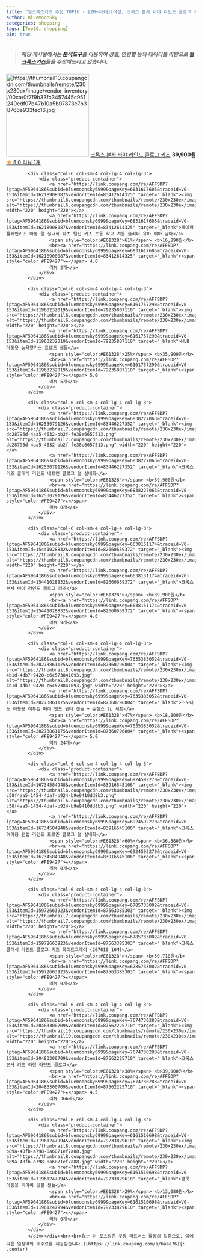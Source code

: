 ```yaml
---
title: "털크록스키즈 추천 TOP10 - [20~40대][여성] 크록스 본사 바야 라인드 클로그 키즈"
author: BlueMoonSky
categories: shopping
tags: [Top10, shopping]
pin: true
---
```


> ##### 해당 게시물에서는 [**분석도구**](https://itemscout.io/)를 이용하여 **성별**, **연령별** 등의 데이터를 바탕으로 [**털크록스키즈**](https://link.coupang.com/a/baae76)들을 추천해드리고 있습니다.
<div class="container"><div class="row">
            <div class="col-6 col-sm-4 col-lg-4 col-lg-3">
                <div class="product-container">
                    <a href="https://link.coupang.com/re/AFFSDP?lptag=AF5964186&subid=bluemoonsky6999&pageKey=6638151174&traceid=V0-153&itemId=15441028849&vendorItemId=82660659462" target="_blank"><img src="https://thumbnail10.coupangcdn.com/thumbnails/remote/230x230ex/image/vendor_inventory/00ca/0f7f9b33fc3457445c951240edf07b47b10a5b07873e7b38766e933fec16.jpg" alt="https://thumbnail10.coupangcdn.com/thumbnails/remote/230x230ex/image/vendor_inventory/00ca/0f7f9b33fc3457445c951240edf07b47b10a5b07873e7b38766e933fec16.jpg" width="220" height="220"></a>
                    <a href="https://link.coupang.com/re/AFFSDP?lptag=AF5964186&subid=bluemoonsky6999&pageKey=6638151174&traceid=V0-153&itemId=15441028849&vendorItemId=82660659462" target="_blank">크록스 본사 바야 라인드 클로그 키즈</a>
                    <span style="color:#E61328"></span> <b>39,900원</b>
                    <br><a href="https://link.coupang.com/re/AFFSDP?lptag=AF5964186&subid=bluemoonsky6999&pageKey=6638151174&traceid=V0-153&itemId=15441028849&vendorItemId=82660659462" target="_blank"><span style="color:#FE9427">★</span> 5.0
                    리뷰 1개</a>
                </div>
            </div>
            
            <div class="col-6 col-sm-4 col-lg-4 col-lg-3">
                <div class="product-container">
                    <a href="https://link.coupang.com/re/AFFSDP?lptag=AF5964186&subid=bluemoonsky6999&pageKey=6831617605&traceid=V0-153&itemId=16218908087&vendorItemId=83412614325" target="_blank"><img src="https://thumbnail6.coupangcdn.com/thumbnails/remote/230x230ex/image/vendor_inventory/6612/bced0bc76ea9c9bc5e1bfd521df7220c8dc18610b529dec194540e7e214d.jpg" alt="https://thumbnail6.coupangcdn.com/thumbnails/remote/230x230ex/image/vendor_inventory/6612/bced0bc76ea9c9bc5e1bfd521df7220c8dc18610b529dec194540e7e214d.jpg" width="220" height="220"></a>
                    <a href="https://link.coupang.com/re/AFFSDP?lptag=AF5964186&subid=bluemoonsky6999&pageKey=6831617605&traceid=V0-153&itemId=16218908087&vendorItemId=83412614325" target="_blank">페이퍼플레인키즈 아동 털 실내화 파츠 털신 키즈 초등 학교 겨울 슬리퍼 유아 여아 남아</a>
                    <span style="color:#E61328">61%</span> <b>16,890원</b>
                    <br><a href="https://link.coupang.com/re/AFFSDP?lptag=AF5964186&subid=bluemoonsky6999&pageKey=6831617605&traceid=V0-153&itemId=16218908087&vendorItemId=83412614325" target="_blank"><span style="color:#FE9427">★</span> 4.0
                    리뷰 2개</a>
                </div>
            </div>
            
            <div class="col-6 col-sm-4 col-lg-4 col-lg-3">
                <div class="product-container">
                    <a href="https://link.coupang.com/re/AFFSDP?lptag=AF5964186&subid=bluemoonsky6999&pageKey=6161757290&traceid=V0-153&itemId=11963232019&vendorItemId=79235807110" target="_blank"><img src="https://thumbnail6.coupangcdn.com/thumbnails/remote/230x230ex/image/rs_quotation_api/eszmpnob/67bf9a072b4e4e80acfc2e81cb4a0ca8.jpg" alt="https://thumbnail6.coupangcdn.com/thumbnails/remote/230x230ex/image/rs_quotation_api/eszmpnob/67bf9a072b4e4e80acfc2e81cb4a0ca8.jpg" width="220" height="220"></a>
                    <a href="https://link.coupang.com/re/AFFSDP?lptag=AF5964186&subid=bluemoonsky6999&pageKey=6161757290&traceid=V0-153&itemId=11963232019&vendorItemId=79235807110" target="_blank">MLB 아동용 뉴욕양키스 프렌즈 샌들</a>
                    <span style="color:#E61328">25%</span> <b>35,900원</b>
                    <br><a href="https://link.coupang.com/re/AFFSDP?lptag=AF5964186&subid=bluemoonsky6999&pageKey=6161757290&traceid=V0-153&itemId=11963232019&vendorItemId=79235807110" target="_blank"><span style="color:#FE9427">★</span> 5.0
                    리뷰 5개</a>
                </div>
            </div>
            
            <div class="col-6 col-sm-4 col-lg-4 col-lg-3">
                <div class="product-container">
                    <a href="https://link.coupang.com/re/AFFSDP?lptag=AF5964186&subid=bluemoonsky6999&pageKey=6838227063&traceid=V0-153&itemId=16253079126&vendorItemId=83446227352" target="_blank"><img src="https://thumbnail7.coupangcdn.com/thumbnails/remote/230x230ex/image/retail/images/7895945429357882-dd28796d-4aa5-4632-bb2f-fe38e6657513.png" alt="https://thumbnail7.coupangcdn.com/thumbnails/remote/230x230ex/image/retail/images/7895945429357882-dd28796d-4aa5-4632-bb2f-fe38e6657513.png" width="220" height="220"></a>
                    <a href="https://link.coupang.com/re/AFFSDP?lptag=AF5964186&subid=bluemoonsky6999&pageKey=6838227063&traceid=V0-153&itemId=16253079126&vendorItemId=83446227352" target="_blank">크록스 키즈 클래식 라인드 배트맨 클로그 털 실내화</a>
                    <span style="color:#E61328"></span> <b>39,900원</b>
                    <br><a href="https://link.coupang.com/re/AFFSDP?lptag=AF5964186&subid=bluemoonsky6999&pageKey=6838227063&traceid=V0-153&itemId=16253079126&vendorItemId=83446227352" target="_blank"><span style="color:#FE9427">★</span> 
                    리뷰 0개</a>
                </div>
            </div>
            
            <div class="col-6 col-sm-4 col-lg-4 col-lg-3">
                <div class="product-container">
                    <a href="https://link.coupang.com/re/AFFSDP?lptag=AF5964186&subid=bluemoonsky6999&pageKey=6638151174&traceid=V0-153&itemId=15441028832&vendorItemId=82660659372" target="_blank"><img src="https://thumbnail8.coupangcdn.com/thumbnails/remote/230x230ex/image/vendor_inventory/0719/fcc2450859b3d43c1e3c2472ba31f1676d668daa34958f3301da14b9dbe6.jpg" alt="https://thumbnail8.coupangcdn.com/thumbnails/remote/230x230ex/image/vendor_inventory/0719/fcc2450859b3d43c1e3c2472ba31f1676d668daa34958f3301da14b9dbe6.jpg" width="220" height="220"></a>
                    <a href="https://link.coupang.com/re/AFFSDP?lptag=AF5964186&subid=bluemoonsky6999&pageKey=6638151174&traceid=V0-153&itemId=15441028832&vendorItemId=82660659372" target="_blank">크록스 본사 바야 라인드 클로그 키즈</a>
                    <span style="color:#E61328"></span> <b>39,900원</b>
                    <br><a href="https://link.coupang.com/re/AFFSDP?lptag=AF5964186&subid=bluemoonsky6999&pageKey=6638151174&traceid=V0-153&itemId=15441028832&vendorItemId=82660659372" target="_blank"><span style="color:#FE9427">★</span> 4.0
                    리뷰 9개</a>
                </div>
            </div>
            
            <div class="col-6 col-sm-4 col-lg-4 col-lg-3">
                <div class="product-container">
                    <a href="https://link.coupang.com/re/AFFSDP?lptag=AF5964186&subid=bluemoonsky6999&pageKey=7635383052&traceid=V0-153&itemId=20273861175&vendorItemId=87360796804" target="_blank"><img src="https://thumbnail8.coupangcdn.com/thumbnails/remote/230x230ex/image/retail/images/2023/10/05/17/8/a26172ad-4b1d-4db7-9420-c6c573841093.jpg" alt="https://thumbnail8.coupangcdn.com/thumbnails/remote/230x230ex/image/retail/images/2023/10/05/17/8/a26172ad-4b1d-4db7-9420-c6c573841093.jpg" width="220" height="220"></a>
                    <a href="https://link.coupang.com/re/AFFSDP?lptag=AF5964186&subid=bluemoonsky6999&pageKey=7635383052&traceid=V0-153&itemId=20273861175&vendorItemId=87360796804" target="_blank">스포디노 아동용 이투컴 메이 밴드 윈터 샌들 + 슈참스 2p 세트</a>
                    <span style="color:#E61328">47%</span> <b>18,800원</b>
                    <br><a href="https://link.coupang.com/re/AFFSDP?lptag=AF5964186&subid=bluemoonsky6999&pageKey=7635383052&traceid=V0-153&itemId=20273861175&vendorItemId=87360796804" target="_blank"><span style="color:#FE9427">★</span> 5.0
                    리뷰 24개</a>
                </div>
            </div>
            
            <div class="col-6 col-sm-4 col-lg-4 col-lg-3">
                <div class="product-container">
                    <a href="https://link.coupang.com/re/AFFSDP?lptag=AF5964186&subid=bluemoonsky6999&pageKey=6924592270&traceid=V0-153&itemId=16734584948&vendorItemId=83916545106" target="_blank"><img src="https://thumbnail6.coupangcdn.com/thumbnails/remote/230x230ex/image/retail/images/7892742344161986-c58f4aa5-1454-4daf-b924-b9e9410dd8b3.png" alt="https://thumbnail6.coupangcdn.com/thumbnails/remote/230x230ex/image/retail/images/7892742344161986-c58f4aa5-1454-4daf-b924-b9e9410dd8b3.png" width="220" height="220"></a>
                    <a href="https://link.coupang.com/re/AFFSDP?lptag=AF5964186&subid=bluemoonsky6999&pageKey=6924592270&traceid=V0-153&itemId=16734584948&vendorItemId=83916545106" target="_blank">크록스 여아용 펀랩 라인드 프로즌 클로그 털 실내화</a>
                    <span style="color:#E61328">60%</span> <b>36,380원</b>
                    <br><a href="https://link.coupang.com/re/AFFSDP?lptag=AF5964186&subid=bluemoonsky6999&pageKey=6924592270&traceid=V0-153&itemId=16734584948&vendorItemId=83916545106" target="_blank"><span style="color:#FE9427">★</span> 
                    리뷰 0개</a>
                </div>
            </div>
            
            <div class="col-6 col-sm-4 col-lg-4 col-lg-3">
                <div class="product-container">
                    <a href="https://link.coupang.com/re/AFFSDP?lptag=AF5964186&subid=bluemoonsky6999&pageKey=6785733002&traceid=V0-153&itemId=15972663923&vendorItemId=87563385303" target="_blank"><img src="https://thumbnail7.coupangcdn.com/thumbnails/remote/230x230ex/image/vendor_inventory/8746/a10598a95fb2d38e19dcbf9f2583d0fafacd56362d1589fcfd2a4ea4a2fd.jpg" alt="https://thumbnail7.coupangcdn.com/thumbnails/remote/230x230ex/image/vendor_inventory/8746/a10598a95fb2d38e19dcbf9f2583d0fafacd56362d1589fcfd2a4ea4a2fd.jpg" width="220" height="220"></a>
                    <a href="https://link.coupang.com/re/AFFSDP?lptag=AF5964186&subid=bluemoonsky6999&pageKey=6785733002&traceid=V0-153&itemId=15972663923&vendorItemId=87563385303" target="_blank">크록스 클래식 라인드 클로그 키즈 화이트그레이 (207010_10M)</a>
                    <span style="color:#E61328"></span> <b>50,710원</b>
                    <br><a href="https://link.coupang.com/re/AFFSDP?lptag=AF5964186&subid=bluemoonsky6999&pageKey=6785733002&traceid=V0-153&itemId=15972663923&vendorItemId=87563385303" target="_blank"><span style="color:#FE9427">★</span> 
                    리뷰 0개</a>
                </div>
            </div>
            
            <div class="col-6 col-sm-4 col-lg-4 col-lg-3">
                <div class="product-container">
                    <a href="https://link.coupang.com/re/AFFSDP?lptag=AF5964186&subid=bluemoonsky6999&pageKey=7674730283&traceid=V0-153&itemId=20483300709&vendorItemId=87562225710" target="_blank"><img src="https://thumbnail10.coupangcdn.com/thumbnails/remote/230x230ex/image/vendor_inventory/1eea/ebe9e7b2b8334c0202a801ee21cdf12da5de38e2c42a820f03bc9345702f.jpg" alt="https://thumbnail10.coupangcdn.com/thumbnails/remote/230x230ex/image/vendor_inventory/1eea/ebe9e7b2b8334c0202a801ee21cdf12da5de38e2c42a820f03bc9345702f.jpg" width="220" height="220"></a>
                    <a href="https://link.coupang.com/re/AFFSDP?lptag=AF5964186&subid=bluemoonsky6999&pageKey=7674730283&traceid=V0-153&itemId=20483300709&vendorItemId=87562225710" target="_blank">크록스 본사 키즈 라렌 라인드 클로그</a>
                    <span style="color:#E61328">38%</span> <b>39,900원</b>
                    <br><a href="https://link.coupang.com/re/AFFSDP?lptag=AF5964186&subid=bluemoonsky6999&pageKey=7674730283&traceid=V0-153&itemId=20483300709&vendorItemId=87562225710" target="_blank"><span style="color:#FE9427">★</span> 4.5
                    리뷰 366개</a>
                </div>
            </div>
            
            <div class="col-6 col-sm-4 col-lg-4 col-lg-3">
                <div class="product-container">
                    <a href="https://link.coupang.com/re/AFFSDP?lptag=AF5964186&subid=bluemoonsky6999&pageKey=6161510698&traceid=V0-153&itemId=11961247994&vendorItemId=79233829610" target="_blank"><img src="https://thumbnail8.coupangcdn.com/thumbnails/remote/230x230ex/image/retail/images/2021/11/04/11/6/3d1a7c09-b89a-40fb-a798-8a6071ef7a88.jpg" alt="https://thumbnail8.coupangcdn.com/thumbnails/remote/230x230ex/image/retail/images/2021/11/04/11/6/3d1a7c09-b89a-40fb-a798-8a6071ef7a88.jpg" width="220" height="220"></a>
                    <a href="https://link.coupang.com/re/AFFSDP?lptag=AF5964186&subid=bluemoonsky6999&pageKey=6161510698&traceid=V0-153&itemId=11961247994&vendorItemId=79233829610" target="_blank">팬콧 아동용 빅아이 방한 샌들</a>
                    <span style="color:#E61328">29%</span> <b>13,080원</b>
                    <br><a href="https://link.coupang.com/re/AFFSDP?lptag=AF5964186&subid=bluemoonsky6999&pageKey=6161510698&traceid=V0-153&itemId=11961247994&vendorItemId=79233829610" target="_blank"><span style="color:#FE9427">★</span> 
                    리뷰 0개</a>
                </div>
            </div>
            </div></div><br><br>[👉 이 포스팅은 쿠팡 파트너스 활동의 일환으로, 이에 따른 일정액의 수수료를 제공받습니다.](https://link.coupang.com/a/baae76){: .center}